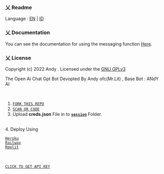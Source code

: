 ### 乂  Readme

Language :  [EN](https://github.com/neoxr/neoxr-bot/blob/master/EN.md) | [ID](https://github.com/neoxr/neoxr-bot/blob/master/ID.md) 

### 乂  Documentation

You can see the documentation for using the messaging function [Here](https://github.com/neoxr/neoxr-bot/blob/master/DOCS.md).

### 乂  License
Copyright (c) 2022 Andy . Licensed under the [GNU GPLv3](https://github.com/neoxr/neoxr-bot/blob/master/LICENSE)

The Open Ai Chat Gpt Bot Devopted By Andy ofc(Mr.Lit) , Base Bot : ANdY AI
 </i></p> <br>
 
 
 1. [`FORK THIS REPO`](https://github.com/Andylitt/Prem/fork)
 2. [`SCAN QR CODE`](https://replit.com/@MRNima/OpenAi-ChatGPT-QR-CODE-SCANER)
 3. Upload <b>creds.json</b> File in to <b>[`session`](sessions)</b> Folder.
 <br>
 4. Deploy Using 

 [`Heroku`](https://app.heroku)  
 [`Railway`](https://railway.app?referralCode=jDDNQq) <br>
 [`Replit`](https://replit.com)
 
<br><br>
[`CLICK TO GET API KEY`](https://platform.openai.com/docs/) <br> 

